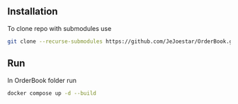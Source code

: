 ## Installation

To clone repo with submodules use

```bash
git clone --recurse-submodules https://github.com/JeJoestar/OrderBook.git
```

## Run

In OrderBook folder run
```bash
docker compose up -d --build
```
